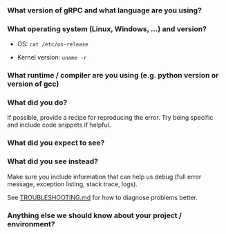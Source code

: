 <!--

This form is for bug reports and feature requests ONLY!
For general questions and troubleshooting, please ask/look for answers here:
- grpc.io mailing list: https://groups.google.com/forum/#!forum/grpc-io
- StackOverflow, with "grpc" tag: https://stackoverflow.com/questions/tagged/grpc

Issues specific to *grpc-java*, *grpc-go*, *grpc-node*, *grpc-dart*, *grpc-web* should be created in the repository they belong to (e.g. https://github.com/grpc/grpc-LANGUAGE/issues/new)
-->
 
### What version of gRPC and what language are you using?
 
 
### What operating system (Linux, Windows, …) and version?
- OS: `cat /etc/os-release`

- Kernel version: `uname -r`

### What runtime / compiler are you using (e.g. python version or version of gcc)
 
 
### What did you do?
If possible, provide a recipe for reproducing the error. Try being specific and include code snippets if helpful.
 
### What did you expect to see?
 
 
### What did you see instead?
 
Make sure you include information that can help us debug (full error message, exception listing, stack trace, logs).

See [TROUBLESHOOTING.md](https://github.com/grpc/grpc/blob/master/TROUBLESHOOTING.md) for how to diagnose problems better.
 
### Anything else we should know about your project / environment?

